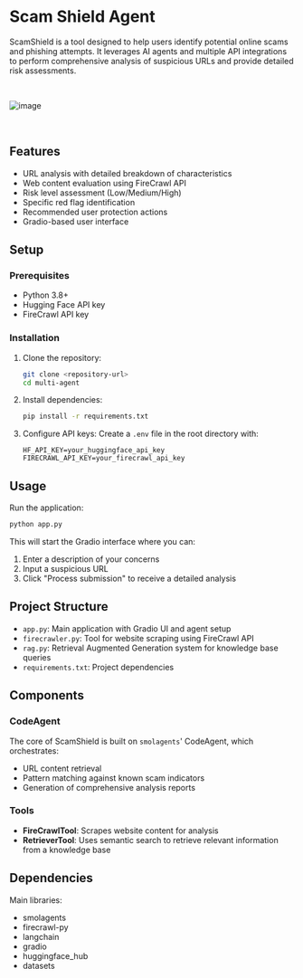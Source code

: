 # Scam Shield Agent

ScamShield is a tool designed to help users identify potential online scams and phishing attempts. It leverages AI agents and multiple API integrations to perform comprehensive analysis of suspicious URLs and provide detailed risk assessments.

<br>

![image](https://github.com/user-attachments/assets/e38638ef-ad65-4938-8426-eea8c7ab3617)

<br>

## Features

- URL analysis with detailed breakdown of characteristics
- Web content evaluation using FireCrawl API
- Risk level assessment (Low/Medium/High)
- Specific red flag identification
- Recommended user protection actions
- Gradio-based user interface

## Setup

### Prerequisites

- Python 3.8+
- Hugging Face API key
- FireCrawl API key

### Installation

1. Clone the repository:
   ```bash
   git clone <repository-url>
   cd multi-agent
   ```

2. Install dependencies:
   ```bash
   pip install -r requirements.txt
   ```

3. Configure API keys:
   Create a `.env` file in the root directory with:
   ```
   HF_API_KEY=your_huggingface_api_key
   FIRECRAWL_API_KEY=your_firecrawl_api_key
   ```

## Usage

Run the application:
```bash
python app.py
```

This will start the Gradio interface where you can:
1. Enter a description of your concerns
2. Input a suspicious URL
3. Click "Process submission" to receive a detailed analysis

## Project Structure

- `app.py`: Main application with Gradio UI and agent setup
- `firecrawler.py`: Tool for website scraping using FireCrawl API
- `rag.py`: Retrieval Augmented Generation system for knowledge base queries
- `requirements.txt`: Project dependencies

## Components

### CodeAgent

The core of ScamShield is built on `smolagents`' CodeAgent, which orchestrates:
- URL content retrieval
- Pattern matching against known scam indicators
- Generation of comprehensive analysis reports

### Tools

- **FireCrawlTool**: Scrapes website content for analysis
- **RetrieverTool**: Uses semantic search to retrieve relevant information from a knowledge base

## Dependencies

Main libraries:
- smolagents
- firecrawl-py
- langchain
- gradio
- huggingface_hub
- datasets

